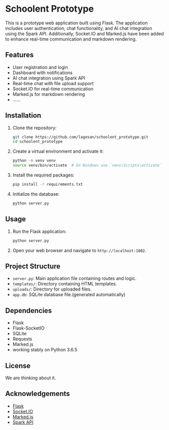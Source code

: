 # Schoolent Prototype

This is a prototype web application built using Flask. The application includes user authentication, chat functionality, and AI chat integration using the Spark API. Additionally, Socket.IO and Marked.js have been added to enhance real-time communication and markdown rendering.

## Features

- User registration and login
- Dashboard with notifications
- AI chat integration using Spark API
- Real-time chat with file upload support
- Socket.IO for real-time communication
- Marked.js for markdown rendering
- ......

## Installation

1. Clone the repository:
    ```bash
    git clone https://github.com/lagesan/schoolent_prototype.git
    cd schoolent_prototype
    ```

2. Create a virtual environment and activate it:
    ```bash
    python -m venv venv
    source venv/bin/activate  # On Windows use `venv\Scripts\activate`
    ```

3. Install the required packages:
    ```bash
    pip install -r requirements.txt
    ```

4. Initialize the database:
    ```bash
    python server.py
    ```

## Usage

1. Run the Flask application:
    ```bash
    python server.py
    ```

2. Open your web browser and navigate to `http://localhost:1002`.

## Project Structure

- `server.py`: Main application file containing routes and logic.
- `templates/`: Directory containing HTML templates.
- `uploads/`: Directory for uploaded files.
- `app.db`: SQLite database file.(generated automatically)
## Dependencies

- Flask
- Flask-SocketIO
- SQLite
- Requests
- Marked.js
- working stably on Python 3.6.5

## License

We are thinking about it.

## Acknowledgements

- [Flask](https://flask.palletsprojects.com/)
- [Socket.IO](https://socket.io/)
- [Marked.js](https://marked.js.org/)
- [Spark API](https://spark-api-open.xf-yun.com/)
